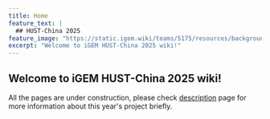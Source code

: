 ```yaml
---
title: Home
feature_text: |
  ## HUST-China 2025
feature_image: "https://static.igem.wiki/teams/5175/resources/background/bg-04.png"
excerpt: "Welcome to iGEM HUST-China 2025 wiki!"
---
```


<!-- Include lottie animation -->
<!-- <lottie-player id="lottie-animation" src="https://static.igem.wiki/teams/5175/static/lottie-seed.json" background="#B5DDC5" speed="1" direction="1" mode="bounce" loop autoplay></lottie-player> -->

## Welcome to iGEM HUST-China 2025 wiki!

All the pages are under construction, please check [description](description) page for more information about this year's project briefly.


<!-- include index.html -->
